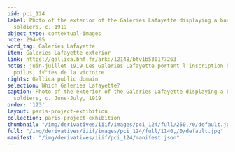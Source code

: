 ```yaml
---
pid: pci_124
label: Photo of the exterior of the Galeries Lafayette displaying a banner honoring
  soldiers, c. 1919
object_type: contextual-images
note: 294-95
word_tag: Galeries Lafayette
item: Galeries Lafayette exterior
link: https://gallica.bnf.fr/ark:/12148/btv1b530177263
notes: juin-juillet 1919 Les Galeries Lafayette portant l'inscription honneur √† nos
  poilus, f√™tes de la victoire
rights: Gallica public domain
selection: Which Galeries Lafayette?
caption: Photo of the exterior of the Galeries Lafayette displaying a banner honoring
  soldiers, c. June-July, 1919
order: '123'
layout: paris-project-exhibition
collection: paris-project-exhibition
thumbnail: "/img/derivatives/iiif/images/pci_124/full/250,/0/default.jpg"
full: "/img/derivatives/iiif/images/pci_124/full/1140,/0/default.jpg"
manifest: "/img/derivatives/iiif/pci_124/manifest.json"
---
```

